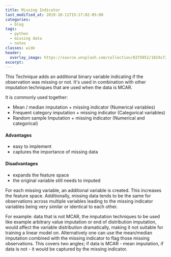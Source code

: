 ```yaml
---
title: Missing Indicator
last_modified_at: 2019-10-11T15:17:02-05:00
categories:
  - blog
tags:
  - python
  - missing data
  - notes
classes: wide
header:
  overlay_image: https://source.unsplash.com/collection/8375052/1024x720
excerpt:
---
```

This Technique adds an additional binary variable indicating if the observation was missing or not. It's used in combination with other imputation techniques that are used when the data is MCAR.

It is commonly used together:

- Mean / median imputation + missing indicator (Numerical variables)
- Frequent category imputation + missing indicator (Categorical variables)
- Random sample Imputation + missing indicator (Numerical and categorical)

#### Advantages
- easy to implement
- captures the importance of missing data

#### Disadvantages
- expands the feature space
- the original variable still needs to imputed

For each missing variable, an additional variable is created. This increases the feature space. Additionally, missing data tends to be the same for observations across multiple variables leading to the missing indicator variables being very similar or identical to each other.

For example: data that is not MCAR, the imputation techniques to be used like example arbitrary value imputation or end of distribution imputation, would affect the variable distribution dramatically, making it not suitable for training a linear model on.
Alternatively one can use the mean/median imputation combined with the missing indicator to flag those missing observations.
This covers two angles; if data is MCAR - mean imputation, if data is not - it would be captured by the missing indicator.
